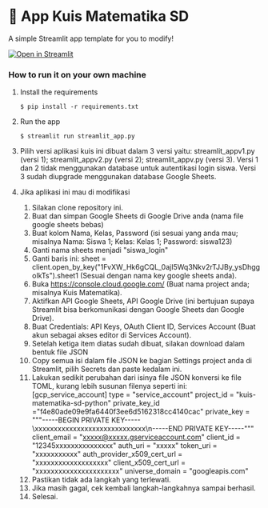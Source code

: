 # 🎈 App Kuis Matematika SD 

A simple Streamlit app template for you to modify!

[![Open in Streamlit](https://static.streamlit.io/badges/streamlit_badge_black_white.svg)](https://blank-app-template.streamlit.app/)

### How to run it on your own machine

1. Install the requirements

   ```
   $ pip install -r requirements.txt
   ```

2. Run the app

   ```
   $ streamlit run streamlit_app.py
   ```

3. Pilih versi aplikasi
   kuis ini dibuat dalam 3 versi yaitu: streamlit_appv1.py (versi 1); streamlit_appv2.py (versi 2); streamlit_appv.py (versi 3). Versi 1 dan 2 tidak menggunakan database untuk autentikasi login siswa. Versi 3 sudah diupgrade menggunakan database Google Sheets.

4. Jika aplikasi ini mau di modifikasi
   1. Silakan clone repository ini.
   2. Buat dan simpan Google Sheets di Google Drive anda (nama file google sheets bebas)
   3. Buat kolom Nama, Kelas, Password (isi sesuai yang anda mau; misalnya Nama: Siswa 1; Kelas: Kelas 1; Password: siswa123)
   4. Ganti nama sheets menjadi "siswa_login"
   5. Ganti baris ini: sheet = client.open_by_key("1FvXW_Hk6gCQL_0ajI5Wq3Nkv2rTJJBy_ysDhggolkTs").sheet1 (Sesuai dengan nama key google sheets anda).
   6. Buka https://console.cloud.google.com/ (Buat nama project anda; misalnya Kuis Matematika).
   7. Aktifkan API Google Sheets, API Google Drive (ini bertujuan supaya Streamlit bisa berkomunikasi dengan Google Sheets dan Google Drive).
   8. Buat Credentials: API Keys, OAuth Client ID, Services Account (Buat akun sebagai akses editor di Services Account).
   9. Setelah ketiga item diatas sudah dibuat, silakan download dalam bentuk file JSON
   10. Copy semua isi dalam file JSON ke bagian Settings project anda di Streamlit, pilih Secrets dan paste kedalam ini.
   11. Lakukan sedikit perubahan dari isinya file JSON konversi ke file TOML, kurang lebih susunan filenya seperti ini:
   [gcp_service_account]
   type = "service_account"
   project_id = "kuis-matematika-sd-python"
   private_key_id ="f4e80ade09e9fa6440f3ee6d5162318cc4140cac"
   private_key = """-----BEGIN PRIVATE KEY-----\xxxxxxxxxxxxxxxxxxxxxxxxxxxxx\n-----END PRIVATE KEY-----"""
   client_email = "xxxxx@xxxxx.gserviceaccount.com"
   client_id = "12345xxxxxxxxxxxxxxx"
   auth_uri = "xxxxx"
   token_uri = "xxxxxxxxxxx"
   auth_provider_x509_cert_url = "xxxxxxxxxxxxxxxxxxx"
   client_x509_cert_url = "xxxxxxxxxxxxxxxxxxxxxx"
   universe_domain = "googleapis.com"
    12. Pastikan tidak ada langkah yang terlewati.
    13. Jika masih gagal, cek kembali langkah-langkahnya sampai berhasil.
    14. Selesai.
   
